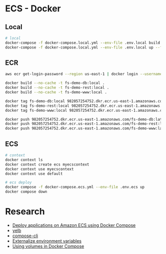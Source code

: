# ECS - Docker

## Local

```bash
# local
docker-compose -f docker-compose.local.yml --env-file .env.local build --force-rm --no-cache 
docker-compose -f docker-compose.local.yml --env-file .env.local up --force-recreate 
```

## ECR

```bash
aws ecr get-login-password --region us-east-1 | docker login --username AWS --password-stdin 982057254752.dkr.ecr.us-east-1.amazonaws.com

docker build --no-cache -t fs-demo-db:local .
docker build --no-cache -t fs-demo-rest:local .
docker build --no-cache -t fs-demo-www:local .

docker tag fs-demo-db:local 982057254752.dkr.ecr.us-east-1.amazonaws.com/fs-demo-db:latest
docker tag fs-demo-rest:local 982057254752.dkr.ecr.us-east-1.amazonaws.com/fs-demo-rest:latest
docker tag fs-demo-www:local 982057254752.dkr.ecr.us-east-1.amazonaws.com/fs-demo-www:latest

docker push 982057254752.dkr.ecr.us-east-1.amazonaws.com/fs-demo-db:latest
docker push 982057254752.dkr.ecr.us-east-1.amazonaws.com/fs-demo-rest:latest
docker push 982057254752.dkr.ecr.us-east-1.amazonaws.com/fs-demo-www:latest
```

## ECS

```bash
# context
docker context ls
docker context create ecs myecscontext
docker context use myecscontext
docker context use default

# ecs deploy
docker compose -f docker-compose.ecs.yml --env-file .env.ecs up
docker compose down
```

# Research

- [Deploy applications on Amazon ECS using Docker Compose](https://aws.amazon.com/blogs/containers/deploy-applications-on-amazon-ecs-using-docker-compose/?utm_source=pocket_mylist)
- [yelb](https://github.com/mreferre/yelb/)
- [compose-cli](https://github.com/docker/compose-cli)
- [Externalize environment variables](https://docs.docker.com/compose/environment-variables/)
- [Using volumes in Docker Compose](https://devopsheaven.com/docker/docker-compose/volumes/2018/01/16/volumes-in-docker-compose.html)